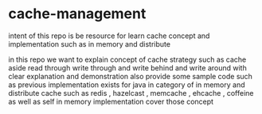 # cache-management
intent of this repo is be resource for learn cache concept and implementation such as in memory and distribute

in this repo we want to explain concept of cache strategy such as cache aside read through write through and write behind and write around with clear explanation and demonstration also provide some sample code such as previous implementation exists for java in category of in memory and distribute cache such as redis , hazelcast , memcache , ehcache , coffeine as well as self in memory implementation cover those concept
